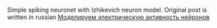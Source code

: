 Simple spiking neuronet with Izhikevich neuron model.
Original post is written in russian <a href="http://habrahabr.ru/post/201220/"> Моделируем электрическую активность нейронов </a> 

